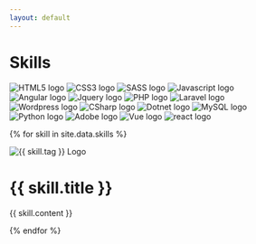 ```yaml
---
layout: default
---
```


<div>
    <h1 class="skills-title">Skills</h1>
<!-- TODO: Use data to make skills appear -->
    <div class="skills-wrapper">
        <img src="images/ProgrammingLogos/Html5.png" alt="HTML5 logo" onclick="toggleModule(this.id)" id="html">
        <img src="images/ProgrammingLogos/css.png" alt="CSS3 logo" onclick="toggleModule(this.id)" id="css">
        <img src="images/ProgrammingLogos/sass.svg" alt="SASS logo" onclick="toggleModule(this.id)" id="sass">
        <img src="images/ProgrammingLogos/jsLogo.png" alt="Javascript logo" onclick="toggleModule(this.id)" id="js">
    </div>
    <div class="skills-wrapper">
        <img src="images/ProgrammingLogos/Angular.png" alt="Angular logo" onclick="toggleModule(this.id)" id="angular">
        <img src="images/ProgrammingLogos/jquery.svg" alt="Jquery logo" onclick="toggleModule(this.id)" id="jquery">
        <img src="images/ProgrammingLogos/Php.png" alt="PHP logo" onclick="toggleModule(this.id)" id="php">
        <img src="images/ProgrammingLogos/Laravel.png" alt="Laravel logo" onclick="toggleModule(this.id)" id="laravel">
    </div>
    <div class="skills-wrapper">
        <img src="images/ProgrammingLogos/Wordpress.png" alt="Wordpress logo" onclick="toggleModule(this.id)" id="wordpress">
        <img src="images/ProgrammingLogos/C.png" alt="CSharp logo" onclick="toggleModule(this.id)" id="csharp">
        <img src="images/ProgrammingLogos/dotnet.svg" alt="Dotnet logo" onclick="toggleModule(this.id)" id="dotnet">
        <img src="images/ProgrammingLogos/MySQL.png" alt="MySQL logo" onclick="toggleModule(this.id)" id="mysql">
    </div>
    <div class="skills-wrapper">
        <img src="images/ProgrammingLogos/Python.png" alt="Python logo" onclick="toggleModule(this.id)" id="python">
        <img src="images/ProgrammingLogos/Adobe.png" alt="Adobe logo" onclick="toggleModule(this.id)" id="adobe">
        <img src="images/ProgrammingLogos/vue.png" alt="Vue logo" onclick="toggleModule(this.id)" id="vue">
        <img src="images/ProgrammingLogos/react.png" alt="react logo" onclick="toggleModule(this.id)" id="react">
    </div>
</div>

{% for skill in site.data.skills %}
<div class="module" id="module-{{ skill.tag }}">
<a class="closing-button" href="#" onclick="toggleModule('{{ skill.tag}}')"><i class="fa fa-times"></i></a>
    <div class="skills-detail-header">
        <img src="{{ skill.image }}" alt="{{ skill.tag }} Logo">
        <h1>{{ skill.title }}</h1>
    </div>
        <p>
            {{ skill.content }}
        </p>
</div>
{% endfor %}